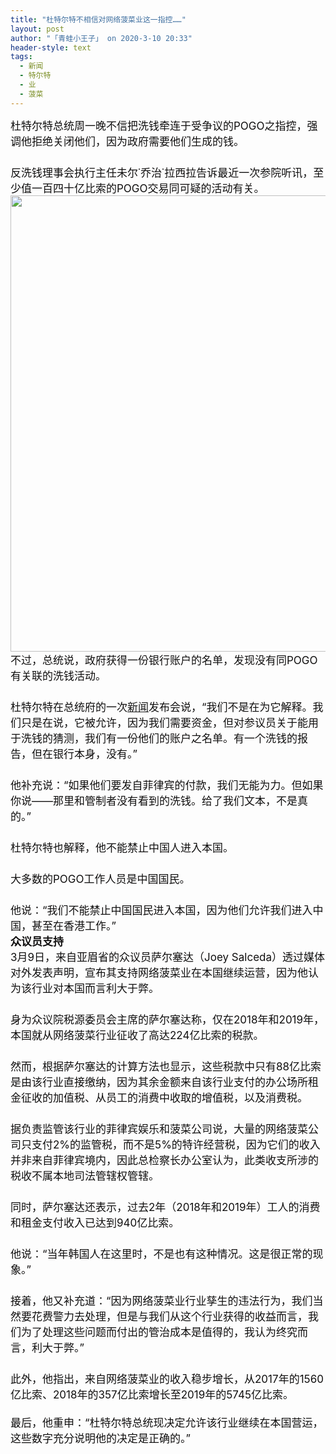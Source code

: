 ```yaml
---
title: "杜特尔特不相信对网络菠菜业这一指控……"
layout: post
author: "「青蛙小王子」 on 2020-3-10 20:33"
header-style: text
tags:
  - 新闻
  - 特尔特
  - 业
  - 菠菜
---
```


<head></head>
<body>
 <div align="left"> 
  <font style="color:rgb(16, 15, 15)"><font face="-apple-system-font, BlinkMacSystemFont, &amp;quot"><font style="font-size:17px">杜特尔特总统周一晚不信把洗钱牵连于受争议的POGO之指控，强调他拒绝关闭他们，因为政府需要他们生成的钱。<br> </font></font></font> 
 </div> 
 <div align="left"> 
  <font style="color:rgb(16, 15, 15)"><font face="-apple-system-font, BlinkMacSystemFont, &amp;quot"><font style="font-size:17px">　　</font></font></font> 
 </div> 
 <div align="left"> 
  <font style="color:rgb(16, 15, 15)"><font face="-apple-system-font, BlinkMacSystemFont, &amp;quot"><font style="font-size:17px">反洗钱理事会执行主任未尔˙乔治˙拉西拉告诉最近一次参院听讯，至少值一百四十亿比索的POGO交易同可疑的活动有关。</font></font></font> 
 </div> 
 <div align="center"> 
  <font style="color:rgb(16, 15, 15)"><font face="-apple-system-font, BlinkMacSystemFont, &amp;quot"><font style="font-size:17px"> 
     <ignore_js_op> 
      <img aid="1340404" src="https://bbs.boniu123.cc/data/attachment/forum/202003/10/105251khqirppaknhvamh6.jpg" zoomfile="data/attachment/forum/202003/10/105251khqirppaknhvamh6.jpg" file="data/attachment/forum/202003/10/105251khqirppaknhvamh6.jpg" width="730" inpost="1"> 
      <div class="tip tip_4 aimg_tip" id="aimg_1340404_menu" style="position: absolute; display: none" disautofocus="true"> 
       <div class="xs0"> 
        <p><strong>00.webp (1).jpg</strong> <em class="xg1">(82.04 KB, 下载次数: 0)</em></p> 
        <p> <a href="forum.php?mod=attachment&amp;aid=MTM0MDQwNHwyYmRlNDM2NnwxNTgzOTEzNzY1fDB8NTc3MzA5&amp;nothumb=yes" target="_blank">下载附件</a> &nbsp;<a href="javascript:;" onclick="showWindow(this.id, this.getAttribute('url'), 'get', 0);" id="savephoto_1340404" url="home.php?mod=spacecp&amp;ac=album&amp;op=saveforumphoto&amp;aid=1340404&amp;handlekey=savephoto_1340404">保存到相册</a> </p> 
        <p class="xg1 y"><span title="2020-3-10 10:52">昨天&nbsp;10:52</span> 上传</p> 
       </div> 
       <div class="tip_horn"></div> 
      </div> 
     </ignore_js_op> </font></font></font> 
 </div> 
 <div align="left"> 
  <font style="color:rgb(16, 15, 15)"><font face="-apple-system-font, BlinkMacSystemFont, &amp;quot"><font style="font-size:17px">不过，总统说，政府获得一份银行账户的名单，发现没有同POGO有关联的洗钱活动。</font></font></font> 
 </div> 
 <div align="left"> 
  <font style="color:rgb(16, 15, 15)"><font face="-apple-system-font, BlinkMacSystemFont, &amp;quot"><font style="font-size:17px">　　</font></font></font> 
 </div> 
 <div align="left"> 
  <font style="color:rgb(16, 15, 15)"><font face="-apple-system-font, BlinkMacSystemFont, &amp;quot"><font style="font-size:17px">杜特尔特在总统府的一次<a href="https://bbs.boniu123.cc/forum-279-1.html" target="_blank" class="relatedlink">新闻</a>发布会说，“我们不是在为它解释。我们只是在说，它被允许，因为我们需要资金，但对参议员关于能用于洗钱的猜测，我们有一份他们的账户之名单。有一个洗钱的报告，但在银行本身，没有。”</font></font></font> 
 </div> 
 <div align="left"> 
  <font style="color:rgb(16, 15, 15)"><font face="-apple-system-font, BlinkMacSystemFont, &amp;quot"><font style="font-size:17px">　　</font></font></font> 
 </div> 
 <div align="left"> 
  <font style="color:rgb(16, 15, 15)"><font face="-apple-system-font, BlinkMacSystemFont, &amp;quot"><font style="font-size:17px">他补充说：“如果他们要发自菲律宾的付款，我们无能为力。但如果你说——那里和管制者没有看到的洗钱。给了我们文本，不是真的。”</font></font></font> 
 </div> 
 <div align="left"> 
  <font style="color:rgb(16, 15, 15)"><font face="-apple-system-font, BlinkMacSystemFont, &amp;quot"><font style="font-size:17px">　　</font></font></font> 
 </div> 
 <div align="left"> 
  <font style="color:rgb(16, 15, 15)"><font face="-apple-system-font, BlinkMacSystemFont, &amp;quot"><font style="font-size:17px">杜特尔特也解释，他不能禁止中国人进入本国。</font></font></font> 
 </div> 
 <div align="left"> 
  <font style="color:rgb(16, 15, 15)"><font face="-apple-system-font, BlinkMacSystemFont, &amp;quot"><font style="font-size:17px">　　</font></font></font> 
 </div> 
 <div align="left"> 
  <font style="color:rgb(16, 15, 15)"><font face="-apple-system-font, BlinkMacSystemFont, &amp;quot"><font style="font-size:17px">大多数的POGO工作人员是中国国民。</font></font></font> 
 </div> 
 <div align="left"> 
  <font style="color:rgb(16, 15, 15)"><font face="-apple-system-font, BlinkMacSystemFont, &amp;quot"><font style="font-size:17px">　　</font></font></font> 
 </div> 
 <div align="left"> 
  <font style="color:rgb(16, 15, 15)"><font face="-apple-system-font, BlinkMacSystemFont, &amp;quot"><font style="font-size:17px">他说：“我们不能禁止中国国民进入本国，因为他们允许我们进入中国，甚至在香港工作。”</font></font></font> 
 </div> 
 <div align="left"> 
  <font style="color:rgb(16, 15, 15)"><font face="-apple-system-font, BlinkMacSystemFont, &amp;quot"><font style="font-size:17px"> </font></font></font> 
 </div> 
 <div align="left"> 
  <font style="color:rgb(16, 15, 15)"><font face="-apple-system-font, BlinkMacSystemFont, &amp;quot"><font style="font-size:17px"><strong>众议员支持</strong></font></font></font> 
 </div> 
 <div align="left"> 
  <font style="color:rgb(16, 15, 15)"><font face="-apple-system-font, BlinkMacSystemFont, &amp;quot"><font style="font-size:17px"> </font></font></font> 
 </div> 
 <div align="left"> 
  <font style="color:rgb(16, 15, 15)"><font face="-apple-system-font, BlinkMacSystemFont, &amp;quot"><font style="font-size:17px">3月9日，来自亚眉省的众议员萨尔塞达（Joey Salceda）透过媒体对外发表声明，宣布其支持网络菠菜业在本国继续运营，因为他认为该行业对本国而言利大于弊。</font></font></font> 
 </div> 
 <div align="left"> 
  <font style="color:rgb(16, 15, 15)"><font face="-apple-system-font, BlinkMacSystemFont, &amp;quot"><font style="font-size:17px">　　</font></font></font> 
 </div> 
 <div align="left"> 
  <font style="color:rgb(16, 15, 15)"><font face="-apple-system-font, BlinkMacSystemFont, &amp;quot"><font style="font-size:17px">身为众议院税源委员会主席的萨尔塞达称，仅在2018年和2019年，本国就从网络菠菜行业征收了高达224亿比索的税款。</font></font></font> 
 </div> 
 <div align="left"> 
  <font style="color:rgb(16, 15, 15)"><font face="-apple-system-font, BlinkMacSystemFont, &amp;quot"><font style="font-size:17px">　　</font></font></font> 
 </div> 
 <div align="left"> 
  <font style="color:rgb(16, 15, 15)"><font face="-apple-system-font, BlinkMacSystemFont, &amp;quot"><font style="font-size:17px">然而，根据萨尔塞达的计算方法也显示，这些税款中只有88亿比索是由该行业直接缴纳，因为其余金额来自该行业支付的办公场所租金征收的加值税、从员工的消费中收取的增值税，以及消费税。</font></font></font> 
 </div> 
 <div align="left"> 
  <font style="color:rgb(16, 15, 15)"><font face="-apple-system-font, BlinkMacSystemFont, &amp;quot"><font style="font-size:17px">　　</font></font></font> 
 </div> 
 <div align="left"> 
  <font style="color:rgb(16, 15, 15)"><font face="-apple-system-font, BlinkMacSystemFont, &amp;quot"><font style="font-size:17px">据负责监管该行业的菲律宾娱乐和菠菜公司说，大量的网络菠菜公司只支付2%的监管税，而不是5%的特许经营税，因为它们的收入并非来自菲律宾境内，因此总检察长办公室认为，此类收支所涉的税收不属本地司法管辖权管辖。</font></font></font> 
 </div> 
 <div align="left"> 
  <font style="color:rgb(16, 15, 15)"><font face="-apple-system-font, BlinkMacSystemFont, &amp;quot"><font style="font-size:17px">　　</font></font></font> 
 </div> 
 <div align="left"> 
  <font style="color:rgb(16, 15, 15)"><font face="-apple-system-font, BlinkMacSystemFont, &amp;quot"><font style="font-size:17px">同时，萨尔塞达还表示，过去2年（2018年和2019年）工人的消费和租金支付收入已达到940亿比索。</font></font></font> 
 </div> 
 <div align="left"> 
  <font style="color:rgb(16, 15, 15)"><font face="-apple-system-font, BlinkMacSystemFont, &amp;quot"><font style="font-size:17px">　　</font></font></font> 
 </div> 
 <div align="left"> 
  <font style="color:rgb(16, 15, 15)"><font face="-apple-system-font, BlinkMacSystemFont, &amp;quot"><font style="font-size:17px">他说：“当年韩国人在这里时，不是也有这种情况。这是很正常的现象。”</font></font></font> 
 </div> 
 <div align="left"> 
  <font style="color:rgb(16, 15, 15)"><font face="-apple-system-font, BlinkMacSystemFont, &amp;quot"><font style="font-size:17px">　　</font></font></font> 
 </div> 
 <div align="left"> 
  <font style="color:rgb(16, 15, 15)"><font face="-apple-system-font, BlinkMacSystemFont, &amp;quot"><font style="font-size:17px">接着，他又补充道：“因为网络菠菜业行业孳生的违法行为，我们当然要花费警力去处理，但是与我们从这个行业获得的收益而言，我们为了处理这些问题而付出的管治成本是值得的，我认为终究而言，利大于弊。”</font></font></font> 
 </div> 
 <div align="left"> 
  <font style="color:rgb(16, 15, 15)"><font face="-apple-system-font, BlinkMacSystemFont, &amp;quot"><font style="font-size:17px">　　</font></font></font> 
 </div> 
 <div align="left"> 
  <font style="color:rgb(16, 15, 15)"><font face="-apple-system-font, BlinkMacSystemFont, &amp;quot"><font style="font-size:17px">此外，他指出，来自网络菠菜业的收入稳步增长，从2017年的1560亿比索、2018年的357亿比索增长至2019年的5745亿比索。</font></font></font> 
 </div> 
 <div align="left"> 
  <font style="color:rgb(16, 15, 15)"><font face="-apple-system-font, BlinkMacSystemFont, &amp;quot"><font style="font-size:17px"><br> </font></font></font> 
 </div> 
 <div align="left"> 
  <font style="color:rgb(16, 15, 15)"><font face="-apple-system-font, BlinkMacSystemFont, &amp;quot"><font style="font-size:17px">最后，他重申：“杜特尔特总统现决定允许该行业继续在本国营运，这些数字充分说明他的决定是正确的。”</font></font></font> 
 </div>
 <font style="font-size:18px"><br> </font>
 <br> 
 <br>
</body>


